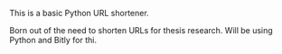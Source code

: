This is a basic Python URL shortener.

Born out of the need to shorten URLs for thesis research. Will be using Python and Bitly for thi.

